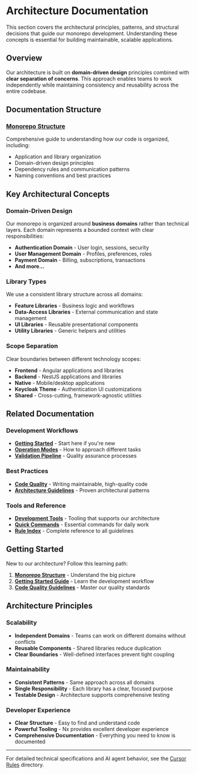 # Architecture Documentation

This section covers the architectural principles, patterns, and structural decisions that guide our monorepo development. Understanding these concepts is essential for building maintainable, scalable applications.

## Overview

Our architecture is built on **domain-driven design** principles combined with **clear separation of concerns**. This approach enables teams to work independently while maintaining consistency and reusability across the entire codebase.

## Documentation Structure

### [Monorepo Structure](./monorepo-structure.md)

Comprehensive guide to understanding how our code is organized, including:

- Application and library organization
- Domain-driven design principles
- Dependency rules and communication patterns
- Naming conventions and best practices

## Key Architectural Concepts

### Domain-Driven Design

Our monorepo is organized around **business domains** rather than technical layers. Each domain represents a bounded context with clear responsibilities:

- **Authentication Domain** - User login, sessions, security
- **User Management Domain** - Profiles, preferences, roles
- **Payment Domain** - Billing, subscriptions, transactions
- **And more...**

### Library Types

We use a consistent library structure across all domains:

- **Feature Libraries** - Business logic and workflows
- **Data-Access Libraries** - External communication and state management
- **UI Libraries** - Reusable presentational components
- **Utility Libraries** - Generic helpers and utilities

### Scope Separation

Clear boundaries between different technology scopes:

- **Frontend** - Angular applications and libraries
- **Backend** - NestJS applications and libraries
- **Native** - Mobile/desktop applications
- **Keycloak Theme** - Authentication UI customizations
- **Shared** - Cross-cutting, framework-agnostic utilities

## Related Documentation

### Development Workflows

- **[Getting Started](../development-workflows/getting-started.md)** - Start here if you're new
- **[Operation Modes](../development-workflows/operation-modes.md)** - How to approach different tasks
- **[Validation Pipeline](../development-workflows/validation-pipeline.md)** - Quality assurance processes

### Best Practices

- **[Code Quality](../best-practices/code-quality.md)** - Writing maintainable, high-quality code
- **[Architecture Guidelines](../best-practices/README.md)** - Proven architectural patterns

### Tools and Reference

- **[Development Tools](../tools/README.md)** - Tooling that supports our architecture
- **[Quick Commands](../reference/quick-commands.md)** - Essential commands for daily work
- **[Rule Index](../reference/rule-index.md)** - Complete reference to all guidelines

## Getting Started

New to our architecture? Follow this learning path:

1. **[Monorepo Structure](./monorepo-structure.md)** - Understand the big picture
2. **[Getting Started Guide](../development-workflows/getting-started.md)** - Learn the development workflow
3. **[Code Quality Guidelines](../best-practices/code-quality.md)** - Master our quality standards

## Architecture Principles

### Scalability

- **Independent Domains** - Teams can work on different domains without conflicts
- **Reusable Components** - Shared libraries reduce duplication
- **Clear Boundaries** - Well-defined interfaces prevent tight coupling

### Maintainability

- **Consistent Patterns** - Same approach across all domains
- **Single Responsibility** - Each library has a clear, focused purpose
- **Testable Design** - Architecture supports comprehensive testing

### Developer Experience

- **Clear Structure** - Easy to find and understand code
- **Powerful Tooling** - Nx provides excellent developer experience
- **Comprehensive Documentation** - Everything you need to know is documented

---

For detailed technical specifications and AI agent behavior, see the [Cursor Rules](../../.cursor/rules/) directory.

